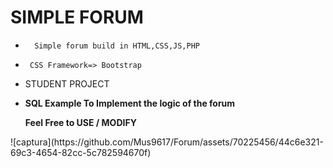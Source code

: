 <h1>SIMPLE FORUM</h1>

<ul>

  <li>

      Simple forum build in HTML,CSS,JS,PHP

  </li>

  <li>
  
     CSS Framework=> Bootstrap
  
  </li>

  <li>

STUDENT PROJECT

  </li>

<li>

<strong>
SQL Example To Implement the logic of the forum
</strong>
</li>
<strong>
<p> Feel Free to USE / MODIFY </p></strong>

</ul>
![captura](https://github.com/Mus9617/Forum/assets/70225456/44c6e321-69c3-4654-82cc-5c782594670f)
